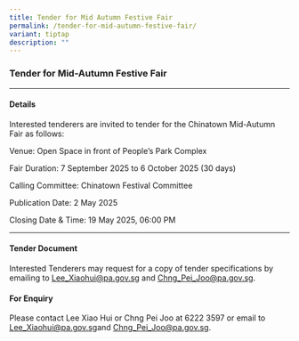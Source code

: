 ```yaml
---
title: Tender for Mid Autumn Festive Fair
permalink: /tender-for-mid-autumn-festive-fair/
variant: tiptap
description: ""
---
```

<h3>Tender for Mid-Autumn Festive Fair</h3>
<hr>
<h4>Details</h4>
<p>Interested tenderers are invited to tender for the Chinatown Mid-Autumn
Fair as follows:</p>
<p>Venue: Open Space in front of People’s Park Complex</p>
<p>Fair Duration: 7 September 2025 to 6 October 2025 (30 days)</p>
<p>Calling Committee: Chinatown Festival Committee</p>
<p>Publication Date: 2 May 2025</p>
<p>Closing Date &amp; Time: 19 May 2025, 06:00 PM</p>
<hr>
<h4>Tender Document</h4>
<p>Interested Tenderers may request for a copy of tender specifications by
emailing to <a href="mailto:Lee_Xiaohui@pa.gov.sg" rel="noopener noreferrer nofollow" target="_blank">Lee_Xiaohui@pa.gov.sg</a> and
<a href="mailto:Chng_Pei_Joo@pa.gov.sg" rel="noopener noreferrer nofollow" target="_blank">Chng_Pei_Joo@pa.gov.sg</a>.</p>
<h4>For Enquiry</h4>
<p>Please contact Lee Xiao Hui or Chng Pei Joo at 6222 3597 or email to
<a href="mailto:Lee_Xiaohui@pa.gov.sg" rel="noopener noreferrer nofollow" target="_blank">Lee_Xiaohui@pa.gov.sg</a>and <a href="mailto:Chng_Pei_Joo@pa.gov.sg" rel="noopener noreferrer nofollow" target="_blank">Chng_Pei_Joo@pa.gov.sg</a>.</p>
<p></p>
<p></p>
<p></p>